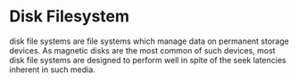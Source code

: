 
# Disk Filesystem
disk file systems are file systems which manage data on permanent storage devices. As magnetic disks are the most common of such devices, most disk file systems are designed to perform well in spite of the seek latencies inherent in such media.
